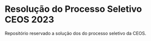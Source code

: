 # Resolução do Processo Seletivo CEOS 2023
Repositório reservado a solução dos do processo seletivo da CEOS.

